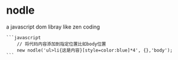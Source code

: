 # nodle
a javascript dom libray like zen coding

	```javascript
		// 将代码内容添加到指定位置比如body位置
		new nodle('ul>li{这是内容}[style=color:blue]*4', {},'body');
	```
